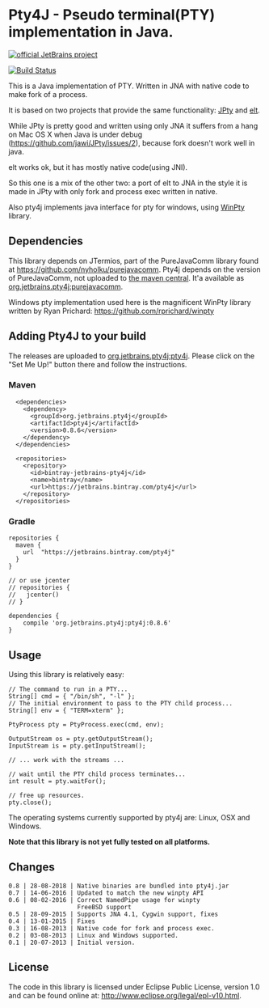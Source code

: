 # Pty4J - Pseudo terminal(PTY) implementation in Java.

[![official JetBrains project](http://jb.gg/badges/official.svg)](https://confluence.jetbrains.com/display/ALL/JetBrains+on+GitHub)


[![Build Status](https://travis-ci.com/traff/pty4j.svg?branch=master)](https://travis-ci.com/JetBrains/pty4j)

This is a Java implementation of PTY. Written in JNA with native code to make fork of a process.

It is based on two projects that provide the same functionality: [JPty](https://github.com/jawi/JPty)
and [elt](https://code.google.com/p/elt/).

While JPty is pretty good and written using only JNA it suffers from a
hang on Mac OS X when Java is under debug (https://github.com/jawi/JPty/issues/2), because
fork doesn't work well in java.

elt works ok, but it has mostly native code(using JNI).

So this one is a mix of the other two: a port of elt to JNA in the style it is made in JPty with only
fork and process exec written in native.

Also pty4j implements java interface for pty for windows, using [WinPty](https://github.com/rprichard/winpty) library.

## Dependencies

This library depends on JTermios, part of the PureJavaComm library found at
<https://github.com/nyholku/purejavacomm>. Pty4j depends on the version of PureJavaComm,
not uploaded to [the maven central](https://search.maven.org/artifact/com.github.purejavacomm/purejavacomm).
It'a available as [org.jetbrains.pty4j:purejavacomm](https://bintray.com/jetbrains/pty4j/org.jetbrains.pty4j%3Apurejavacomm).

Windows pty implementation used here is the magnificent WinPty library written by Ryan Prichard: https://github.com/rprichard/winpty

## Adding Pty4J to your build

The releases are uploaded to [org.jetbrains.pty4j:pty4j](https://bintray.com/jetbrains/pty4j/org.jetbrains.pty4j%3Apty4j).
Please click on the "Set Me Up!" button there and follow the instructions.

### Maven

```
  <dependencies>
    <dependency>
      <groupId>org.jetbrains.pty4j</groupId>
      <artifactId>pty4j</artifactId>
      <version>0.8.6</version>
    </dependency>
  </dependencies>

  <repositories>
    <repository>
      <id>bintray-jetbrains-pty4j</id>
      <name>bintray</name>
      <url>https://jetbrains.bintray.com/pty4j</url>
    </repository>
  </repositories>
```

### Gradle

```
repositories {
  maven {
    url  "https://jetbrains.bintray.com/pty4j"
  }
}

// or use jcenter
// repositories {
//   jcenter()
// }

dependencies {
    compile 'org.jetbrains.pty4j:pty4j:0.8.6'
}
```

## Usage

Using this library is relatively easy:

    // The command to run in a PTY...
    String[] cmd = { "/bin/sh", "-l" };
    // The initial environment to pass to the PTY child process...
    String[] env = { "TERM=xterm" };

    PtyProcess pty = PtyProcess.exec(cmd, env);

    OutputStream os = pty.getOutputStream();
    InputStream is = pty.getInputStream();

    // ... work with the streams ...

    // wait until the PTY child process terminates...
    int result = pty.waitFor();

    // free up resources.
    pty.close();

The operating systems currently supported by pty4j are: Linux, OSX and
Windows.

**Note that this library is not yet fully tested on all platforms.**

## Changes

    0.8 | 28-08-2018 | Native binaries are bundled into pty4j.jar
    0.7 | 14-06-2016 | Updated to match the new winpty API
    0.6 | 08-02-2016 | Correct NamedPipe usage for winpty
                       FreeBSD support
    0.5 | 28-09-2015 | Supports JNA 4.1, Cygwin support, fixes
    0.4 | 13-01-2015 | Fixes
    0.3 | 16-08-2013 | Native code for fork and process exec.
    0.2 | 03-08-2013 | Linux and Windows supported.
    0.1 | 20-07-2013 | Initial version.

## License

The code in this library is licensed under Eclipse Public License, version
1.0 and can be found online at: <http://www.eclipse.org/legal/epl-v10.html>.
